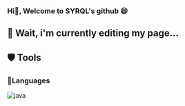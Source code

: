 ### Hi👋, Welcome to SYRQL's github 😄

## 💬 Wait, i'm currently editing my page...

## 🛡️ Tools
### 📡Languages

![java](https://user-images.githubusercontent.com/41534598/108598814-3ebd2480-7390-11eb-95eb-846d1fbdeba5.png)


<!--
**Syrql/SYRQL** is a ✨ _special_ ✨ repository because its `README.md` (this file) appears on your GitHub profile.

Here are some ideas to get you started:

- 🔭 I’m currently working on ...
- 🌱 I’m currently learning ...
- 👯 I’m looking to collaborate on ...
- 🤔 I’m looking for help with ...
- 💬 Ask me about ...
- 📫 How to reach me: ...
- 😄 Pronouns: ...
- ⚡ Fun fact: ...
-->
 
